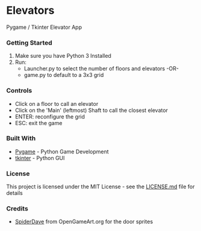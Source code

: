 # Elevators
Pygame / Tkinter Elevator App

### Getting Started
1. Make sure you have Python 3 Installed
2. Run:
    - Launcher.py to select the number of floors and elevators -OR-
    - game.py to default to a 3x3 grid
  
### Controls
- Click on a floor to call an elevator
- Click on the 'Main' (leftmost) Shaft to call the closest elevator
- ENTER: reconfigure the grid
- ESC: exit the game

### Built With
* [Pygame](https://www.pygame.org/wiki/GettingStarted) - Python Game Development
* [tkinter](https://docs.python.org/3/library/tkinter.html) - Python GUI
  
### License
This project is licensed under the MIT License - see the [LICENSE.md](LICENSE.md) file for details

### Credits
* [SpiderDave](https://opengameart.org/content/doors) from OpenGameArt.org for the door sprites
